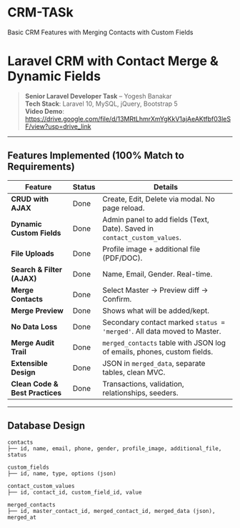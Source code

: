 # CRM-TASk
Basic CRM Features with Merging Contacts with Custom Fields
# Laravel CRM with Contact Merge & Dynamic Fields

> **Senior Laravel Developer Task** – Yogesh Banakar  
> **Tech Stack**: Laravel 10, MySQL, jQuery, Bootstrap 5  
> **Video Demo**: https://drive.google.com/file/d/13MRtLhmrXmYgKkV1ajAeAKtfbf03leSF/view?usp=drive_link

---

## Features Implemented (100% Match to Requirements)

| Feature | Status | Details |
|-------|--------|-------|
| **CRUD with AJAX** | Done | Create, Edit, Delete via modal. No page reload. |
| **Dynamic Custom Fields** | Done | Admin panel to add fields (Text, Date). Saved in `contact_custom_values`. |
| **File Uploads** | Done | Profile image + additional file (PDF/DOC). |
| **Search & Filter (AJAX)** | Done | Name, Email, Gender. Real-time. |
| **Merge Contacts** | Done | Select Master → Preview diff → Confirm. |
| **Merge Preview** | Done | Shows what will be added/kept. |
| **No Data Loss** | Done | Secondary contact marked `status = 'merged'`. All data moved to Master. |
| **Merge Audit Trail** | Done | `merged_contacts` table with JSON log of emails, phones, custom fields. |
| **Extensible Design** | Done | JSON in `merged_data`, separate tables, clean MVC. |
| **Clean Code & Best Practices** | Done | Transactions, validation, relationships, seeders. |

---

## Database Design

```text
contacts
├── id, name, email, phone, gender, profile_image, additional_file, status

custom_fields
├── id, name, type, options (json)

contact_custom_values
├── id, contact_id, custom_field_id, value

merged_contacts
├── id, master_contact_id, merged_contact_id, merged_data (json), merged_at
